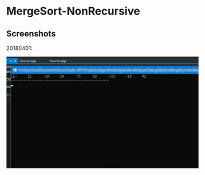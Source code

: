 # MergeSort-NonRecursive

## Screenshots

20180401:

![](Res4GitHub/20180412_MergeSort-NonRecursive.gif?raw=true)
